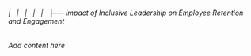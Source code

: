 ###### |   |   |   |   |   ├── Impact of Inclusive Leadership on Employee Retention and Engagement

*Add content here*